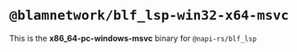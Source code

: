 # `@blamnetwork/blf_lsp-win32-x64-msvc`

This is the **x86_64-pc-windows-msvc** binary for `@napi-rs/blf_lsp`
